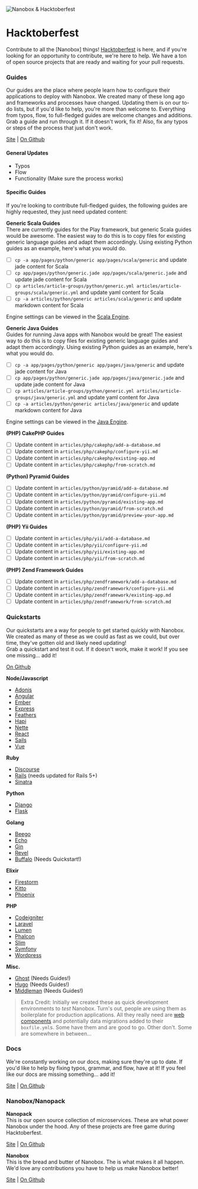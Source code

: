 ![Nanobox & Hacktoberfest](https://content.nanobox.io/content/images/2017/10/hacktoberfest-gh-banner.png)

# Hacktoberfest
Contribute to all the [Nanobox] things! [Hacktoberfest](https://hacktoberfest.digitalocean.com/) is here, and if you're looking for an opportunity to contribute, we're here to help. We have a ton of open source projects that are ready and waiting for your pull requests.

### Guides
Our guides are the place where people learn how to configure their applications to deploy with Nanobox. We created many of these long ago and frameworks and processes have changed. Updating them is on our to-do lists, but if you'd like to help, you're more than welcome to. Everything from typos, flow, to full-fledged guides are welcome changes and additions.  
Grab a guide and run through it. If it doesn't work, fix it! Also, fix any typos or steps of the process that just don't work.

[Site](https://guides.nanobox.io) | [On Github](https://github.com/nanobox-io/nanobox-guides)

#### General Updates

- Typos
- Flow
- Functionality (Make sure the process works)

#### Specific Guides
If you're looking to contribute full-fledged guides, the following guides are highly requested, they just need updated content:

**Generic Scala Guides**  
There are currently guides for the Play framework, but generic Scala guides would be awesome. The easiest way to do this is to copy files for existing generic language guides and adapt them accordingly. Using existing Python guides as an example, here's what you would do.

- [ ] `cp -a app/pages/python/generic app/pages/scala/generic` and update jade content for Scala
- [ ] `cp app/pages/python/generic.jade app/pages/scala/generic.jade` and update jade content for Scala
- [ ] `cp articles/article-groups/python/generic.yml articles/article-groups/scala/generic.yml` and update yaml content for Scala
- [ ] `cp -a articles/python/generic articles/scala/generic` and update markdown content for Scala

Engine settings can be viewed in the [Scala Engine](https://github.com/nanobox-io/nanobox-engine-scala).

**Generic Java Guides**  
Guides for running Java apps with Nanobox would be great! The easiest way to do this is to copy files for existing generic language guides and adapt them accordingly. Using existing Python guides as an example, here's what you would do.

- [ ] `cp -a app/pages/python/generic app/pages/java/generic` and update jade content for Java
- [ ] `cp app/pages/python/generic.jade app/pages/java/generic.jade` and update jade content for Java
- [ ] `cp articles/article-groups/python/generic.yml articles/article-groups/java/generic.yml` and update yaml content for Java
- [ ] `cp -a articles/python/generic articles/java/generic` and update markdown content for Java

Engine settings can be viewed in the [Java Engine](https://github.com/nanobox-io/nanobox-engine-java).

**(PHP) CakePHP Guides**
- [ ] Update content in `articles/php/cakephp/add-a-database.md`
- [ ] Update content in `articles/php/cakephp/configure-yii.md`
- [ ] Update content in `articles/php/cakephp/existing-app.md`
- [ ] Update content in `articles/php/cakephp/from-scratch.md`

**(Python) Pyramid Guides**
- [ ] Update content in `articles/python/pyramid/add-a-database.md`
- [ ] Update content in `articles/python/pyramid/configure-yii.md`
- [ ] Update content in `articles/python/pyramid/existing-app.md`
- [ ] Update content in `articles/python/pyramid/from-scratch.md`
- [ ] Update content in `articles/python/pyramid/preview-your-app.md`

**(PHP) Yii Guides**
- [ ] Update content in `articles/php/yii/add-a-database.md`
- [ ] Update content in `articles/php/yii/configure-yii.md`
- [ ] Update content in `articles/php/yii/existing-app.md`
- [ ] Update content in `articles/php/yii/from-scratch.md`

**(PHP) Zend Framework Guides**
- [ ] Update content in `articles/php/zendframework/add-a-database.md`
- [ ] Update content in `articles/php/zendframework/configure-yii.md`
- [ ] Update content in `articles/php/zendframework/existing-app.md`
- [ ] Update content in `articles/php/zendframework/from-scratch.md`

### Quickstarts
Our quickstarts are a way for people to get started quickly with Nanobox. We created as many of these as we could as fast as we could, but over time, they've gotten old and likely need updating!  
Grab a quickstart and test it out. If it doesn't work, make it work! If you see one missing... add it!

[On Github](https://github.com/nanobox-quickstarts)

**Node/Javascript**

- [Adonis](https://github.com/nanobox-quickstarts/nanobox-adonis)
- [Angular](https://github.com/nanobox-quickstarts/nanobox-angular)
- [Ember](https://github.com/nanobox-quickstarts/nanobox-ember)
- [Express](https://github.com/nanobox-quickstarts/nanobox-express)
- [Feathers](https://github.com/nanobox-quickstarts/nanobox-feathers)
- [Hapi](https://github.com/nanobox-quickstarts/nanobox-hapi)
- [Nette](https://github.com/nanobox-quickstarts/nanobox-nette)
- [React](https://github.com/nanobox-quickstarts/nanobox-react)
- [Sails](https://github.com/nanobox-quickstarts/nanobox-sails)
- [Vue](https://github.com/nanobox-quickstarts/nanobox-vue)

**Ruby**

- [Discourse](https://github.com/nanobox-quickstarts/nanobox-discourse)
- [Rails](https://github.com/nanobox-quickstarts/nanobox-rails) (needs updated for Rails 5+)
- [Sinatra](https://github.com/nanobox-quickstarts/nanobox-sinatra)

**Python**

- [Django](https://github.com/nanobox-quickstarts/nanobox-django)
- [Flask](https://github.com/nanobox-quickstarts/nanobox-flask)

**Golang**

- [Beego](https://github.com/nanobox-quickstarts/nanobox-beego)
- [Echo](https://github.com/nanobox-quickstarts/nanobox-echo)
- [Gin](https://github.com/nanobox-quickstarts/nanobox-gin)
- [Revel](https://github.com/nanobox-quickstarts/nanobox-revel)
- [Buffalo]() (Needs Quickstart!)

**Elixir**

- [Firestorm](https://github.com/nanobox-quickstarts/nanobox-firestorm)
- [Kitto](https://github.com/nanobox-quickstarts/nanobox-kitto)
- [Phoenix](https://github.com/nanobox-quickstarts/nanobox-phoenix-example)

**PHP**

- [Codeigniter](https://github.com/nanobox-quickstarts/nanobox-codeigniter)
- [Laravel](https://github.com/nanobox-quickstarts/nanobox-laravel)
- [Lumen](https://github.com/nanobox-quickstarts/nanobox-lumen)
- [Phalcon](https://github.com/nanobox-quickstarts/nanobox-phalcon)
- [Slim](https://github.com/nanobox-quickstarts/nanobox-slim)
- [Symfony](https://github.com/nanobox-quickstarts/nanobox-symfony)
- [Wordpress](https://github.com/nanobox-quickstarts/nanobox-wordpress)

**Misc.**

- [Ghost](https://github.com/nanobox-quickstarts/nanobox-ghost) (Needs Guides!)
- [Hugo](https://github.com/nanobox-quickstarts/nanobox-hugo) (Needs Guides!)
- [Middleman](https://github.com/nanobox-quickstarts/nanobox-middleman) (Needs Guides!)

> Extra Credit: Initially we created these as quick development environments to *test* Nanobox. Turn's out, people are using them as boilerplate for production applications. All they really need are [web components](https://docs.nanobox.io/boxfile/web/) and potentially data migrations added to their `boxfile.yml`s. Some have them and are good to go. Other don't. Some are somewhere in between...

### Docs

We're constantly working on our docs, making sure they're up to date. If you'd like to help by fixing typos, grammar, and flow, have at it! If you feel like our docs are missing something... add it!

[Site](https://docs.nanobox.io) | [On Github](https://github.com/nanobox-io/nanobox-docs)

### Nanobox/Nanopack

**Nanopack**  
This is our open source collection of microservices. These are what power Nanobox under the hood. Any of these projects are free game during Hacktoberfest.

[Site](http://nanopack.io/) | [On Github](https://github.com/nanopack)

**Nanobox**  
This is the bread and butter of Nanobox. The is what makes it all happen. We'd love any contributions you have to help us make Nanobox better!

[Site](https://nanobox.io/) | [On Github](https://github.com/nanobox-io/nanobox)
